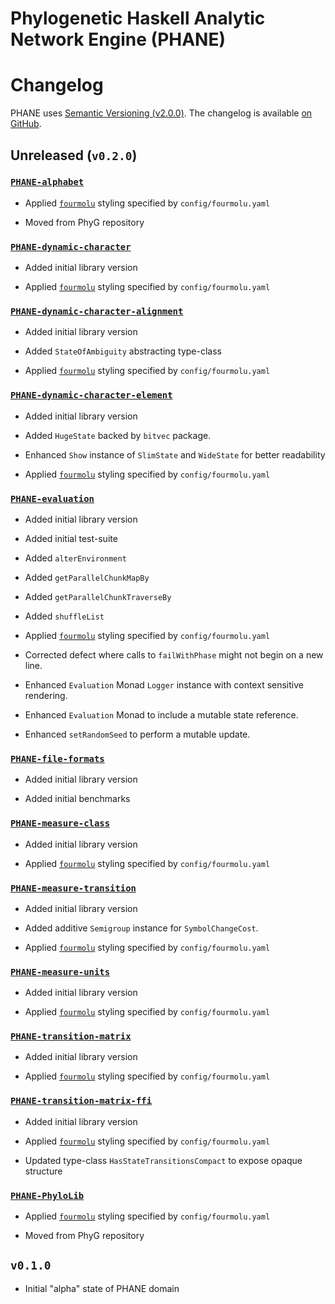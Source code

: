 Phylogenetic Haskell Analytic Network Engine (PHANE)
====================================================

# Changelog

PHANE uses [Semantic Versioning (v2.0.0)][SemVer-URI].
The changelog is available [on GitHub][GitHub-Changelog].


## Unreleased (`v0.2.0`)

### [`PHANE-alphabet`][GitHub-Lib-00]

  * Applied [`fourmolu`][Hackage-fourmolu] styling specified by `config/fourmolu.yaml`

  * Moved from PhyG repository


### [`PHANE-dynamic-character`][GitHub-Lib-04]

  * Added initial library version

  * Applied [`fourmolu`][Hackage-fourmolu] styling specified by `config/fourmolu.yaml`


### [`PHANE-dynamic-character-alignment`][GitHub-Lib-07]

  * Added initial library version

  * Added `StateOfAmbiguity` abstracting type-class

  * Applied [`fourmolu`][Hackage-fourmolu] styling specified by `config/fourmolu.yaml`


### [`PHANE-dynamic-character-element`][GitHub-Lib-01]

  * Added initial library version

  * Added `HugeState` backed by `bitvec` package.

  * Enhanced `Show` instance of `SlimState` and `WideState` for better readability

  * Applied [`fourmolu`][Hackage-fourmolu] styling specified by `config/fourmolu.yaml`


### [`PHANE-evaluation`][GitHub-Lib-10]

  * Added initial library version

  * Added initial test-suite

  * Added `alterEnvironment`

  * Added `getParallelChunkMapBy`

  * Added `getParallelChunkTraverseBy`

  * Added `shuffleList`

  * Applied [`fourmolu`][Hackage-fourmolu] styling specified by `config/fourmolu.yaml`

  * Corrected defect where calls to `failWithPhase` might not begin on a new line.

  * Enhanced `Evaluation` Monad `Logger` instance with context sensitive rendering.

  * Enhanced `Evaluation` Monad to include a mutable state reference.

  * Enhanced `setRandomSeed` to perform a mutable update.


### [`PHANE-file-formats`][GitHub-Lib-11]

  * Added initial library version

  * Added initial benchmarks


### [`PHANE-measure-class`][GitHub-Lib-05]

  * Added initial library version

  * Applied [`fourmolu`][Hackage-fourmolu] styling specified by `config/fourmolu.yaml`


### [`PHANE-measure-transition`][GitHub-Lib-06]

  * Added initial library version

  * Added additive `Semigroup` instance for `SymbolChangeCost`.

  * Applied [`fourmolu`][Hackage-fourmolu] styling specified by `config/fourmolu.yaml`


### [`PHANE-measure-units`][GitHub-Lib-02]

  * Added initial library version

  * Applied [`fourmolu`][Hackage-fourmolu] styling specified by `config/fourmolu.yaml`


### [`PHANE-transition-matrix`][GitHub-Lib-08]

  * Added initial library version

  * Applied [`fourmolu`][Hackage-fourmolu] styling specified by `config/fourmolu.yaml`


### [`PHANE-transition-matrix-ffi`][GitHub-Lib-09]

  * Added initial library version

  * Applied [`fourmolu`][Hackage-fourmolu] styling specified by `config/fourmolu.yaml`

  * Updated type-class `HasStateTransitionsCompact` to expose opaque structure


### [`PHANE-PhyloLib`][GitHub-Lib-03]

  * Applied [`fourmolu`][Hackage-fourmolu] styling specified by `config/fourmolu.yaml`

  * Moved from PhyG repository


## `v0.1.0`

  * Initial "alpha" state of PHANE domain


[GitHub-Lib-00]: https://github.com/amnh/PHANE/tree/main/pkg/PHANE-alphabet#readme
[GitHub-Lib-01]: https://github.com/amnh/PHANE/tree/main/pkg/PHANE-dynamic-character-element#readme
[GitHub-Lib-02]: https://github.com/amnh/PHANE/tree/main/pkg/PHANE-measure-units#readme
[GitHub-Lib-03]: https://github.com/amnh/PHANE/tree/main/pkg/PHANE-PhyloLib#phane-phylolib
[GitHub-Lib-04]: https://github.com/amnh/PHANE/tree/main/pkg/PHANE-dynamic-character#readme
[GitHub-Lib-05]: https://github.com/amnh/PHANE/tree/main/pkg/PHANE-measure-class#readme
[GitHub-Lib-06]: https://github.com/amnh/PHANE/tree/main/pkg/PHANE-measure-transition#readme
[GitHub-Lib-07]: https://github.com/amnh/PHANE/tree/main/pkg/PHANE-dynamic-character-alignment#readme
[GitHub-Lib-08]: https://github.com/amnh/PHANE/tree/main/pkg/PHANE-transition-matrix#readme
[GitHub-Lib-09]: https://github.com/amnh/PHANE/tree/main/pkg/PHANE-transition-matrix-ffi#readme
[GitHub-Lib-10]: https://github.com/amnh/PHANE/tree/main/pkg/PHANE-evaluation#readme
[GitHub-Lib-11]: https://github.com/amnh/PHANE/tree/main/pkg/PHANE-file-formats#readme
[GitHub-Changelog]: https://github.com/amnh/PHANE/blob/main/doc/Changelog.md
[Hackage-fourmolu]: https://hackage.haskell.org/package/fourmolu#fourmolu
[SemVer-URI]: https://semver.org/spec/v2.0.0.html

